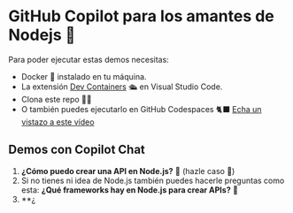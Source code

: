 # GitHub Copilot para los amantes de Nodejs 💚

Para poder ejecutar estas demos necesitas:

- Docker 🐋 instalado en tu máquina.
- La extensión [Dev Containers](https://marketplace.visualstudio.com/items?itemName=ms-vscode-remote.remote-containers) 🛳️ en Visual Studio Code.
- Clona este repo 👩‍💻
- O también puedes ejecutarlo en GitHub Codespaces 🐈‍⬛ [Echa un vistazo a este vídeo](https://www.youtube.com/watch?v=0qKG37C8sb8)

## Demos con Copilot Chat

1. **¿Cómo puedo crear una API en Node.js?** 🤔 (hazle caso 🫡)
2. Si no tienes ni idea de Node.js también puedes hacerle preguntas como esta: **¿Qué frameworks hay en Node.js para crear APIs?** 🤔
3. **¿